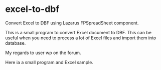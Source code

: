 # excel-to-dbf
Convert Excel to DBF using Lazarus FPSpreadSheet component.

This is a small program to convert Excel document to DBF. This can be useful when you need to process a lot of Excel files and import them into database.

My regards to user wp on the forum.


Here ia a small program and Excel sample.
